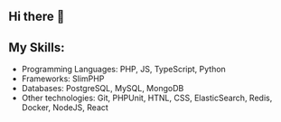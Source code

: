 ## Hi there 👋
## My Skills:
- Programming Languages: PHP, JS, TypeScript, Python
- Frameworks: SlimPHP
- Databases: PostgreSQL, MySQL, MongoDB
- Other technologies: Git, PHPUnit, HTNL, CSS, ElasticSearch, Redis, Docker, NodeJS, React
<!--
**VladSmorodsky/VladSmorodsky** is a ✨ _special_ ✨ repository because its `README.md` (this file) appears on your GitHub profile.

Here are some ideas to get you started:

- 🔭 I’m currently working on ...
- 🌱 I’m currently learning ...
- 👯 I’m looking to collaborate on ...
- 🤔 I’m looking for help with ...
- 💬 Ask me about ...
- 📫 How to reach me: ...
- 😄 Pronouns: ...
- ⚡ Fun fact: ...
-->
